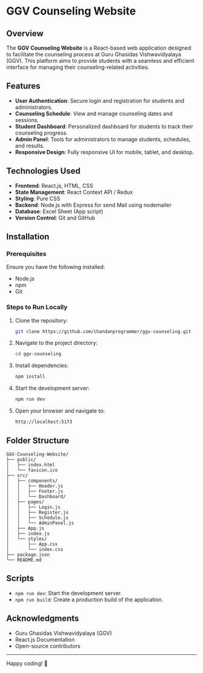 # GGV Counseling Website

## Overview
The **GGV Counseling Website** is a React-based web application designed to facilitate the counseling process at Guru Ghasidas Vishwavidyalaya (GGV). This platform aims to provide students with a seamless and efficient interface for managing their counseling-related activities.

## Features
- **User Authentication**: Secure login and registration for students and administrators.
- **Counseling Schedule**: View and manage counseling dates and sessions.
- **Student Dashboard**: Personalized dashboard for students to track their counseling progress.
- **Admin Panel**: Tools for administrators to manage students, schedules, and results.
- **Responsive Design**: Fully responsive UI for mobile, tablet, and desktop.

## Technologies Used
- **Frontend**: React.js, HTML, CSS
- **State Management**: React Context API / Redux 
- **Styling**: Pure CSS
- **Backend**: Node.js with Express for send Mail using nodemailer
- **Database**: Excel Sheet (App script)
- **Version Control**: Git and GitHub

## Installation

### Prerequisites
Ensure you have the following installed:
- Node.js
- npm
- Git

### Steps to Run Locally
1. Clone the repository:
   ```bash
   git clone https://github.com/chandanprogrammer/ggv-counseling.git
   ```
2. Navigate to the project directory:
   ```bash
   cd ggv-counseling
   ```
3. Install dependencies:
   ```bash
   npm install
   ```
4. Start the development server:
   ```bash
   npm run dev
   ```
5. Open your browser and navigate to:
   ```
   http://localhost:5173
   ```

## Folder Structure
```plaintext
GGV-Counseling-Website/
├── public/
│   ├── index.html
│   └── favicon.ico
├── src/
│   ├── components/
│   │   ├── Header.js
│   │   ├── Footer.js
│   │   └── Dashboard/
│   ├── pages/
│   │   ├── Login.js
│   │   ├── Register.js
│   │   ├── Schedule.js
│   │   └── AdminPanel.js
│   ├── App.js
│   ├── index.js
│   └── styles/
│       ├── App.css
│       └── index.css
├── package.json
└── README.md
```

## Scripts
- `npm run dev`: Start the development server.
- `npm run build`: Create a production build of the application.

## Acknowledgments
- Guru Ghasidas Vishwavidyalaya (GGV)
- React.js Documentation
- Open-source contributors

---

Happy coding! 🚀
